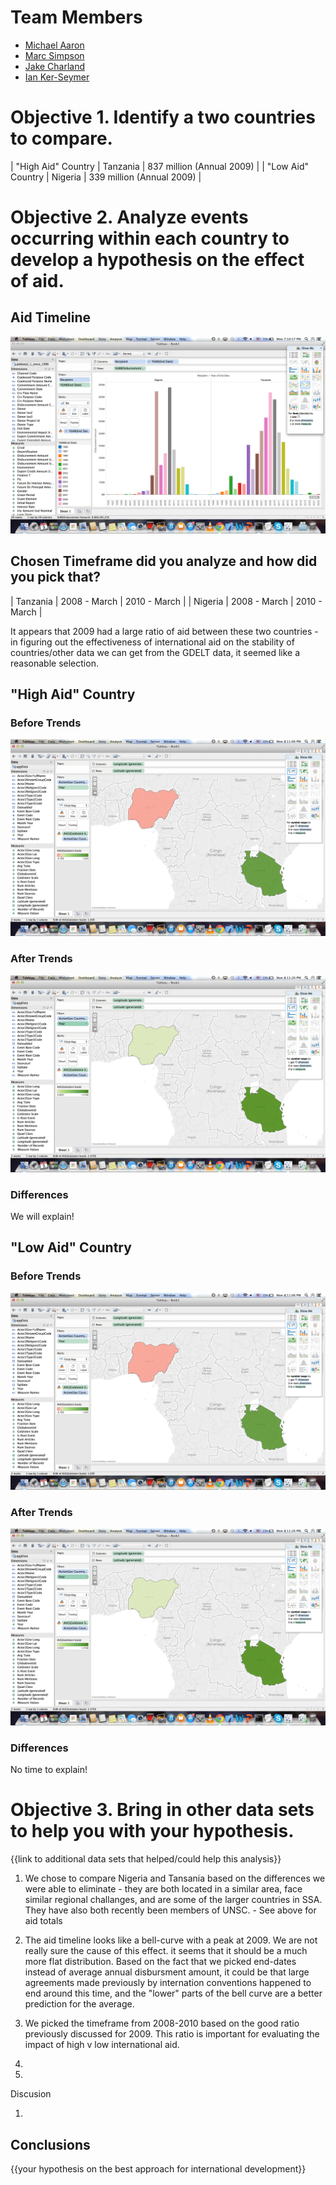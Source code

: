 # Team Members

* [Michael Aaron](www.github.com/develra)
* [Marc Simpson](www.github.com/masi8397)
* [Jake Charland](www.github.com/jakecharland)
* [Ian Ker-Seymer](www.github.com/ianks)


# Objective 1. Identify a two countries to compare.

| "High Aid" Country | Tanzania |  837 million (Annual 2009) |
| "Low Aid" Country | Nigeria | 339 million (Annual 2009) |


# Objective 2. Analyze events occurring within each country to develop a hypothesis on the effect of aid.

## Aid Timeline

![screenshot of the timeline analysis](SS01.png?raw=true) 

## Chosen Timeframe did you analyze and how did you pick that?

| Tanzania |  2008 - March | 2010 - March |
| Nigeria | 2008 - March | 2010 - March |

It appears that 2009 had a large ratio of aid between these two countries - in figuring out the effectiveness of international aid on the stability of countries/other data we can get from the GDELT data, it seemed like a reasonable selection.


## "High Aid" Country

### Before Trends

![supporting screenshots](SS02.png?raw=true) 

### After Trends

![supporting screenshots](SS03.png?raw=true) 

### Differences

We will explain!


## "Low Aid" Country

### Before Trends

![supporting screenshots](SS02.png?raw=true) 

### After Trends

![supporting screenshots](SS03.png?raw=true) 

### Differences

No time to explain!


# Objective 3. Bring in other data sets to help you with your hypothesis.

{{link to additional data sets that helped/could help this analysis}}

1. We chose to compare Nigeria and Tansania based on the differences we were able to eliminate - they are both
	located in a similar area, face similar regional challanges, and are some of the larger countries in SSA. They
	have also both recently been members of UNSC. - See above for aid totals

2. The aid timeline looks like a bell-curve with a peak at 2009. We are not really sure the cause of this effect. it seems that it should be a much more flat distribution. Based on the fact that we picked end-dates instead of average annual disbursment amount, it could be that large agreements made previously by internation conventions happened to end around this time, and the "lower" parts of the bell curve are a better prediction for the average. 

3. We picked the timeframe from 2008-2010 based on the good ratio previously discussed for 2009. This ratio is important for evaluating the impact of high v low international aid.

4. 

5.

Discusion

1. 

## Conclusions

{{your hypothesis on the best approach for international development}}